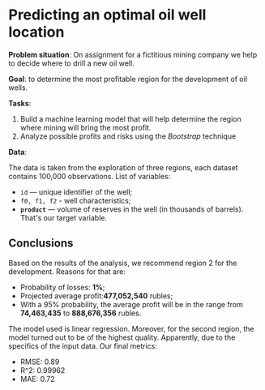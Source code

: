 # Predicting an optimal oil well location

**Problem situation**: On assignment for a fictitious mining company we help to decide where to drill a new oil well.

**Goal**: to determine the most profitable region for the development of oil wells.

**Tasks**:

1. Build a machine learning model that will help determine the region where mining will bring the most profit.
2. Analyze possible profits and risks using the *Bootstrap* technique

**Data**:

The data is taken from the exploration of three regions, each dataset contains 100,000 observations.
List of variables:

* ```id``` — unique identifier of the well;
* ```f0, f1, f2``` - well characteristics;
* **```product```** — volume of reserves in the well (in thousands of barrels). That's our target variable.

## Conclusions

Based on the results of the analysis, we  recommend region 2 for the development. Reasons for that are:

* Probability of losses: **1%**;
* Projected average profit:**477,052,540** rubles;
* With a 95% probability, the average profit will be in the range from **74,463,435** to **888,676,356** rubles.

The model used is linear regression. Moreover, for the second region, the model turned out to be of the highest quality. Apparently, due to the specifics of the input data. Our final metrics:

* RMSE: 0.89
* R^2: 0.99962
* MAE: 0.72
